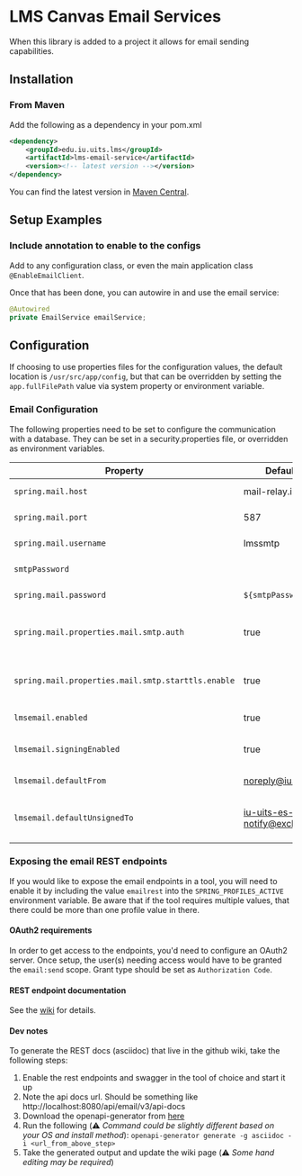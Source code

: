 # LMS Canvas Email Services

When this library is added to a project it allows for email sending capabilities.

## Installation
### From Maven
Add the following as a dependency in your pom.xml
```xml
<dependency>
    <groupId>edu.iu.uits.lms</groupId>
    <artifactId>lms-email-service</artifactId>
    <version><!-- latest version --></version>
</dependency>
```

You can find the latest version in [Maven Central](https://search.maven.org/search?q=g:edu.iu.uits.lms%20AND%20a:lms-email-service).

## Setup Examples
### Include annotation to enable to the configs
Add to any configuration class, or even the main application class `@EnableEmailClient`.

Once that has been done, you can autowire in and use the email service:

```java
@Autowired
private EmailService emailService;
```

## Configuration
If choosing to use properties files for the configuration values, the default location is `/usr/src/app/config`, but that can be overridden by setting the `app.fullFilePath` value via system property or environment variable.

### Email Configuration
The following properties need to be set to configure the communication with a database.
They can be set in a security.properties file, or overridden as environment variables.

| Property                                           | Default Value                             | Description                                       |
|----------------------------------------------------|-------------------------------------------|---------------------------------------------------|
| `spring.mail.host`                                 | mail-relay.iu.edu                         | Hostname of the mail relay                        |
| `spring.mail.port`                                 | 587                                       | Port of the mail relay                            |
| `spring.mail.username`                             | lmssmtp                                   | Username for sending email                        |
| `smtpPassword`                                     |                                           | Password for sending email                        |
| `spring.mail.password`                             | `${smtpPassword}`                         | Password for sending email                        |
| `spring.mail.properties.mail.smtp.auth`            | true                                      | Additional JavaMail Session properties                                                  |
| `spring.mail.properties.mail.smtp.starttls.enable` | true                                      | Additional JavaMail Session properties                                                  |
| `lmsemail.enabled`                                 | true                                      | Enable/disable email sending                      |
| `lmsemail.signingEnabled`                          | true                                      | Enable/disable digitally signing emails           |
| `lmsemail.defaultFrom`                             | noreply@iu.edu                            | Default `from` address                            |
| `lmsemail.defaultUnsignedTo`                       | iu-uits-es-ess-lms-notify@exchange.iu.edu | Default recipient for emails in test environments |

### Exposing the email REST endpoints
If you would like to expose the email endpoints in a tool, you will
need to enable it by including the value `emailrest` into the `SPRING_PROFILES_ACTIVE` environment variable. Be aware that if the tool requires multiple values, that there could be more than one profile value in there.

#### OAuth2 requirements
In order to get access to the endpoints, you'd need to configure an OAuth2 server.  Once setup, the user(s) needing access
would have to be granted the `email:send` scope.  Grant type should be set as `Authorization Code`.

#### REST endpoint documentation
See the [wiki](wiki/API-Endpoint-Documentation) for details.

#### Dev notes
To generate the REST docs (asciidoc) that live in the github wiki, take the following steps:
1. Enable the rest endpoints and swagger in the tool of choice and start it up
2. Note the api docs url.  Should be something like http://localhost:8080/api/email/v3/api-docs
3. Download the openapi-generator from [here](https://openapi-generator.tech/docs/installation)
4. Run the following (:warning: *Command could be slightly different based on your OS and install method*):
   `openapi-generator generate -g asciidoc -i <url_from_above_step>`
5. Take the generated output and update the wiki page (:warning: *Some hand editing may be required*)
